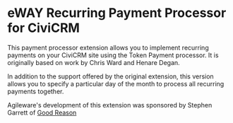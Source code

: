 # eWAY Recurring Payment Processor for CiviCRM

This payment processor extension allows you to implement recurring payments on
your CiviCRM site using the Token Payment processor.
It is originally based on work by Chris Ward and Henare Degan.

In addition to the support offered by the original extension, this version
allows you to specify a particular day of the month to process all recurring payments together.

Agileware's development of this extension was sponsored by Stephen Garrett of
[Good Reason](http://www.goodreason.com.au)

